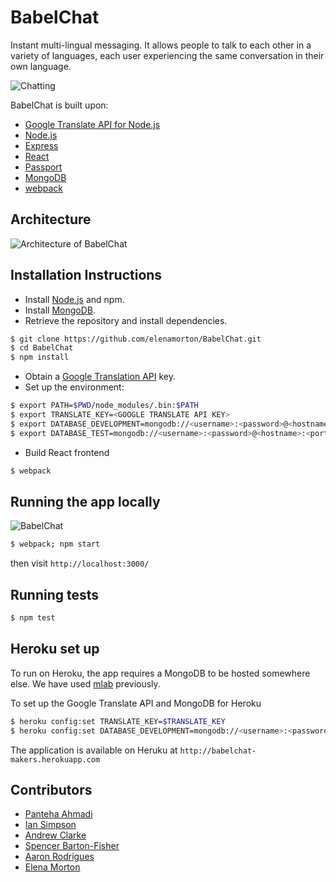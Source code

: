 # BabelChat

Instant multi-lingual messaging.
It allows people to talk to each other in a variety of languages, each user
experiencing the same conversation in their own language.


![Chatting](public/images/chat.png "Chat page")


BabelChat is built upon:
 * [Google Translate API for Node.js](https://github.com/Localize/node-google-translate)
 * [Node.js](https://nodejs.org/)
 * [Express](http://expressjs.com/)
 * [React](https://facebook.github.io/react/)
 * [Passport](http://passportjs.org/)
 * [MongoDB](https://www.mongodb.com/)
 * [webpack](https://webpack.js.org/)

## Architecture
![Architecture of BabelChat](public/images/Babel-Chat-diagram.png "Architecture of BabelChat")

## Installation Instructions

 * Install [Node.js](https://nodejs.org/) and npm.
 * Install [MongoDB](https://www.mongodb.com/).
 * Retrieve the repository and install dependencies.
```bash
$ git clone https://github.com/elenamorton/BabelChat.git
$ cd BabelChat
$ npm install
```
 * Obtain a [Google Translation API](https://cloud.google.com/translate/) key.
 * Set up the environment:
```bash
$ export PATH=$PWD/node_modules/.bin:$PATH
$ export TRANSLATE_KEY=<GOOGLE TRANSLATE API KEY>
$ export DATABASE_DEVELOPMENT=mongodb://<username>:<password>@<hostname>:<port>/babelchat
$ export DATABASE_TEST=mongodb://<username>:<password>@<hostname>:<port>/babelchat-test
 ```
 * Build React frontend
```bash
$ webpack
```

## Running the app locally
![BabelChat](public/images/sign-in.png "Sign in page")
```bash
$ webpack; npm start
```
then visit `http://localhost:3000/`

## Running tests

```bash
$ npm test
```

## Heroku set up
To run on Heroku, the app requires a MongoDB to be hosted somewhere else.
We have used [mlab](https://www.mlab.com/) previously.

To set up the Google Translate API and MongoDB for Heroku
```bash
$ heroku config:set TRANSLATE_KEY=$TRANSLATE_KEY
$ heroku config:set DATABASE_DEVELOPMENT=mongodb://<username>:<password>@<hostname>.mlab.com:<port>/babelchat
```
The application is available on Heruku at `http://babelchat-makers.herokuapp.com`

## Contributors

 * [Panteha Ahmadi](https://github.com/panteha)
 * [Ian Simpson](https://github.com/Simo72)
 * [Andrew Clarke](https://github.com/Dino982)
 * [Spencer Barton-Fisher](https://github.com/spencerbf)
 * [Aaron Rodrigues](https://github.com/AaronRodrigues)
 * [Elena Morton](https://github.com/elenamorton)
